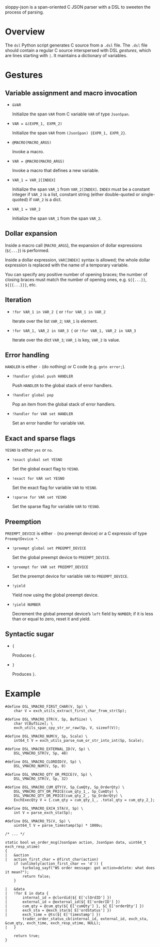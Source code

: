 sloppy-json is a span-oriented C JSON parser with a DSL to sweeten the process of parsing.

Overview
===
The `dsl` Python script generates C source from a `.dsl` file.
The `.dsl` file should contain a regular C source interspersed with DSL *gestures*, which are lines starting with `|`.
It maintains a dictionary of variables.

Gestures
===

Variable assignment and macro invocation
---

* `&VAR`

  Initialize the span `VAR` from C variable `VAR` of type `JsonSpan`.

* `VAR = &(EXPR_1, EXPR_2)`

  Initialize the span `VAR` from `(JsonSpan) {EXPR_1, EXPR_2}`.

* `@MACRO(MACRO_ARGS)`

  Invoke a macro.

* `VAR = @MACRO(MACRO_ARGS)`

  Invoke a macro that defines a new variable.

* `VAR_1 = VAR_2[INDEX]`

  Initialize the span `VAR_1` from `VAR_2[INDEX]`.
  `INDEX` must be a constant integer if `VAR_2` is a list, constant string (either double-quoted or single-quoted) if `VAR_2` is a dict.

* `VAR_1 = VAR_2`

  Initialize the span `VAR_1` from the span `VAR_2`.

Dollar expansion
---

Inside a macro call (`MACRO_ARGS`), the expansion of dollar expressions (`${...}`) is performed.

Inside a dollar expression, `VAR[INDEX]` syntax is allowed; the whole dollar expression is replaced with the name of a temporary variable.

You can specify any positive number of opening braces; the number of closing braces must match the number of opening ones, e.g. `${{...}}`, `${{{...}}}`, etc.

Iteration
---

* `!for VAR_1 in VAR_2 {` or `!for VAR_1 in VAR_2`

  Iterate over the list `VAR_2`; `VAR_1` is element.

* `!for VAR_1, VAR_2 in VAR_3 {` or `!for VAR_1, VAR_2 in VAR_3`

  Iterate over the dict `VAR_3`; `VAR_1` is key, `VAR_2` is value.

Error handling
---

`HANDLER` is either `-` (do nothing) or C code (e.g. `goto error;`).

* `!handler global push HANDLER`

  Push `HANDLER` to the global stack of error handlers.

* `!handler global pop`

  Pop an item from the global stack of error handlers.

* `!handler for VAR set HANDLER`

  Set an error handler for variable `VAR`.

Exact and sparse flags
---

`YESNO` is either `yes` or `no`.

* `!exact global set YESNO`

  Set the global exact flag to `YESNO`.

* `!exact for VAR set YESNO`

  Set the exact flag for variable `VAR` to `YESNO`.

* `!sparse for VAR set YESNO`

  Set the sparse flag for variable `VAR` to `YESNO`.

Preemption
---

`PREEMPT_DEVICE` is either `-` (no preempt device) or a C expressio of type `PreemptDevice *`.

* `!preempt global set PREEMPT_DEVICE`

  Set the global preempt device to `PREEMPT_DEVICE`.

* `!preempt for VAR set PREEMPT_DEVICE`

  Set the preempt device for variable `VAR` to `PREEMPT_DEVICE`.

* `!yield`

  Yield now using the global preempt device.

* `!yield NUMBER`

  Decrement the global preempt device’s `left` field by `NUMBER`;
  if it is less than or equal to zero, reset it and yield.

Syntactic sugar
---

* `{`

  Produces `{`.

* `}`

  Produces `}`.

Example
===

```
#define DSL_VMACRO_FIRST_CHAR(V, Sp) \
    char V = exch_utils_extract_first_char_from_str(Sp);

#define DSL_VMACRO_STR(V, Sp, BufSize) \
    char V[BufSize]; \
    exch_utils_span_cpy_str_or_raw(Sp, V, sizeof(V));

#define DSL_VMACRO_NUM(V, Sp, Scale) \
    int64_t V = exch_utils_parse_num_or_str_into_int(Sp, Scale);

#define DSL_VMACRO_EXTERNAL_ID(V, Sp) \
    DSL_VMACRO_STR(V, Sp, 40)

#define DSL_VMACRO_CLORDID(V, Sp) \
    DSL_VMACRO_NUM(V, Sp, 0)

#define DSL_VMACRO_QTY_OR_PRICE(V, Sp) \
    DSL_VMACRO_STR(V, Sp, 32)

#define DSL_VMACRO_CUM_QTY(V, Sp_CumQty, Sp_OrderQty) \
    DSL_VMACRO_QTY_OR_PRICE(cum_qty_1_, Sp_CumQty) \
    DSL_VMACRO_QTY_OR_PRICE(cum_qty_2_, Sp_OrderQty) \
    ExchExecQty V = {.cum_qty = cum_qty_1_, .total_qty = cum_qty_2_};

#define DSL_VMACRO_EXCH_STA(V, Sp) \
    int V = parse_exch_sta(Sp);

#define DSL_VMACRO_TS(V, Sp) \
    uint64_t V = parse_timestamp(Sp) * 1000u;

/* ... */

static bool ws_order_msg(JsonSpan action, JsonSpan data, uint64_t exch_resp_utime)
{
|   &action
|   action_first_char = @first_char(action)
    if (unlikely(action_first_char == 'd')) {
        turbolog_sayf("WS order message: got action=delete: what does it mean?");
        return false;
    }

|   &data
|   !for E in data {
|       internal_id = @clordid(${ E['clOrdID'] })
|       external_id = @external_id(${ E['orderID'] })
|       cum_qty = @cum_qty(${ E['cumQty'] }, ${ E['orderQty'] })
|       exch_sta = @exch_sta(${ E['ordStatus'] })
|       exch_time = @ts(${ E['timestamp'] })
        trader_order_status_cb(internal_id, external_id, exch_sta, &cum_qty, exch_time, exch_resp_utime, NULL);
|   }

    return true;
}
```
